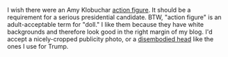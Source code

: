 I wish there were an Amy Klobuchar <a href="https://duckduckgo.com/?q=klobuchar+action+figure&t=h_&iax=images&ia=images">action figure</a>. It should be a requirement for a serious presidential candidate. BTW, "action figure" is an adult-acceptable term for "doll." I like them because they have white backgrounds and therefore look good in the right margin of my blog. I'd accept a nicely-cropped publicity photo, or a <a href="https://www.google.com/search?safe=off&rlz=1C5CHFA_enUS743US747&sxsrf=ACYBGNRAn_hn0qhFy73cHX9vwDBSGIcSmA:1571407618476&q=site:scripting.com+trump+head&tbm=isch&source=univ&sa=X&ved=2ahUKEwjy4ZXH_aXlAhWswFkKHaO6BpAQsAR6BAgJEAE&biw=1139&bih=1119">disembodied head</a> like the ones I use for Trump.

